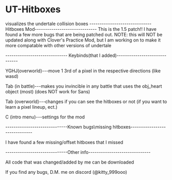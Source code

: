 # UT-Hitboxes
visualizes the undertale collision boxes
------------------------------Hitboxes Mod------------------------------
This is the 1.5 patch!!
I have found a few more bugs that are being patched out.
NOTE: this will NOT be updated along with Clover's Practice Mod, but I am working on to make it more compatable with other versions of undertale

------------------------------ Keybinds(that I added)------------------------------

YGHJ(overworld)---move 1 3rd of a pixel in the respective directions (like wasd)

Tab (in battle)---makes you invincible in any battle that uses the obj_heart object (most)
(does NOT work for Sans)

Tab (overworld)---changes if you can see the hitboxes or not (if you want to learn a pixel lineup, ect.)

C (intro menu)---settings for the mod

------------------------------Known bugs\missing hitboxes------------------------------

I have found a few missing/offset hitboxes that I missed

------------------------------Other info------------------------------

All code that was changed/added by me can be downloaded

If you find any bugs, D.M. me on discord (@kitty_999ooo)
